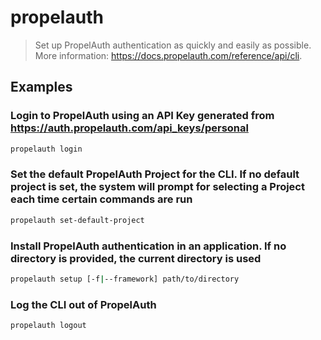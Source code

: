 # propelauth

> Set up PropelAuth authentication as quickly and easily as possible. More information: <https://docs.propelauth.com/reference/api/cli>.

## Examples

### Login to PropelAuth using an API Key generated from <https://auth.propelauth.com/api_keys/personal>

```bash
propelauth login
```

### Set the default PropelAuth Project for the CLI. If no default project is set, the system will prompt for selecting a Project each time certain commands are run

```bash
propelauth set-default-project
```

### Install PropelAuth authentication in an application. If no directory is provided, the current directory is used

```bash
propelauth setup [-f|--framework] path/to/directory
```

### Log the CLI out of PropelAuth

```bash
propelauth logout
```
